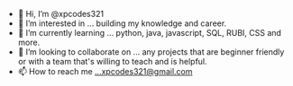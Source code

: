 - 👋 Hi, I’m @xpcodes321
- 👀 I’m interested in ...  building my knowledge and career. 
- 🌱 I’m currently learning ... python, java, javascript, SQL, RUBI, CSS and more.
- 💞️ I’m looking to collaborate on ... any projects that are beginner friendly or with a team that's willing to teach and is helpful. 
- 📫 How to reach me ...xpcodes321@gmail.com

<!---
xpcodes321/xpcodes321 is a ✨ special ✨ repository because its `README.md` (this file) appears on your GitHub profile.
You can click the Preview link to take a look at your changes.
--->
